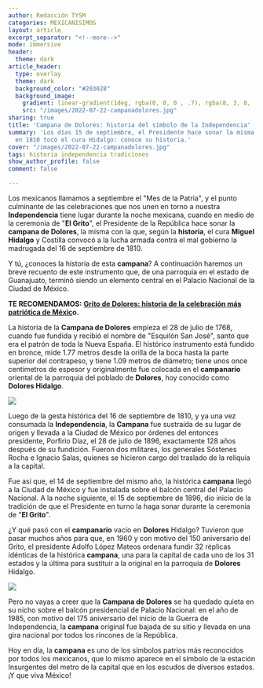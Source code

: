 ```yaml
---
author: Redacción TYSM
categories: MEXICANISIMOS
layout: article
excerpt_separator: "<!--more-->"
mode: immersive
header:
  theme: dark
article_header:
  type: overlay
  theme: dark
  background_color: "#203028"
  background_image:
    gradient: linear-gradient(1deg, rgba(0, 0, 0 , .7), rgba(8, 3, 8, .9))
    src: "/images/2022-07-22-campanadolores.jpg"
sharing: true
title: 'Campana de Dolores: historia del símbolo de la Independencia'
summary: 'Los días 15 de septiembre, el Presidente hace sonar la misma campana que
  en 1810 tocó el cura Hidalgo: conoce su historia.'
cover: "/images/2022-07-22-campanadolores.jpg"
tags: historia independencia tradiciones
show_author_profile: false
comment: false

---
```

Los mexicanos llamamos a septiembre el "Mes de la Patria", y el punto culminante de las celebraciones que nos unen en torno a nuestra **Independencia** tiene lugar durante la noche mexicana, cuando en medio de la ceremonia de "**El Grito**", el Presidente de la República hace sonar la **campana de Dolores**, la misma con la que, según la **historia**, el cura **Miguel Hidalgo** y Costilla convocó a la lucha armada contra el mal gobierno la madrugada del 16 de septiembre de 1810.

Y tú, ¿conoces la historia de esta **campana**? A continuación haremos un breve recuento de este instrumento que, de una parroquia en el estado de Guanajuato, terminó siendo un elemento central en el Palacio Nacional de la Ciudad de México.

**TE RECOMENDAMOS:** [**Grito de Dolores: historia de la celebración más patriótica de Méxic**](https://blog.tonoysumariachi.com/cultura/2022/07/21/grito-de-dolores-historia-de-la-celebracion-mas-patriotica-de-mexico.html)**o.**

La historia de la **Campana de Dolores** empieza el 28 de julio de 1768, cuando fue fundida y recibió el nombre de "Esquilón San José", santo que era el patrón de toda la Nueva España. El histórico instrumento está fundido en bronce, mide 1.77 metros desde la orilla de la boca hasta la parte superior del contrapeso, y tiene 1.09 metros de diámetro; tiene unos once centímetros de espesor y originalmente fue colocada en el **campanario** oriental de la parroquia del poblado de **Dolores**, hoy conocido como **Dolores Hidalgo**.

![](https://upload.wikimedia.org/wikipedia/commons/thumb/1/17/Plaza_de_Dolores.JPG/1024px-Plaza_de_Dolores.JPG)

Luego de la gesta histórica del 16 de septiembre de 1810, y ya una vez consumada la **Independencia**, la **Campana** fue sustraída de su lugar de origen y llevada a la Ciudad de México por órdenes del entonces presidente, Porfirio Díaz, el 28 de julio de 1896, exactamente 128 años después de su fundición. Fueron dos militares, los generales Sóstenes Rocha e Ignacio Salas, quienes se hicieron cargo del traslado de la reliquia a la capital.

Fue así que, el 14 de septiembre del mismo año, la histórica **campana** llegó a la Ciudad de México y fue instalada sobre el balcón central del Palacio Nacional. A la noche siguiente, el 15 de septiembre de 1896, dio inicio de la tradición de que el Presidente en turno la haga sonar durante la ceremonia de "**El Grito**".

¿Y qué pasó con el **campanario** vacío en **Dolores** Hidalgo? Tuvieron que pasar muchos años para que, en 1960 y con motivo del 150 aniversario del Grito, el presidente Adolfo López Mateos ordenara fundir 32 réplicas idénticas de la histórica **campana**, una para la capital de cada uno de los 31 estados y la última para sustituir a la original en la parroquia de **Dolores** Hidalgo.

![](https://upload.wikimedia.org/wikipedia/commons/thumb/6/6a/REPLICA_CAMPANA_DE_DOLORES.jpg/1024px-REPLICA_CAMPANA_DE_DOLORES.jpg)

Pero no vayas a creer que la **Campana de Dolores** se ha quedado quieta en su nicho sobre el balcón presidencial de Palacio Nacional: en el año de 1985, con motivo del 175 aniversario del inicio de la Guerra de Independencia, la **campana** original fue bajada de su sitio y llevada en una gira nacional por todos los rincones de la República.

Hoy en día, la **campana** es uno de los símbolos patrios más reconocidos por todos los mexicanos, que lo mismo aparece en el símbolo de la estación Insurgentes del metro de la capital que en los escudos de diversos estados. ¡Y que viva México!